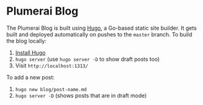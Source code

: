 # Plumerai Blog

The Plumerai Blog is built using [Hugo](https://gohugo.io/), a Go-based static site builder. It gets built and deployed automatically on pushes to the `master` branch. To build the blog locally:

1. [Install Hugo](https://gohugo.io/getting-started/installing)
1. `hugo server` (use `hugo server -D` to show draft posts too)
1. Visit `http://localhost:1313/`

To add a new post:

1. `hugo new blog/post-name.md`
1. `hugo server -D` (shows posts that are in draft mode)
